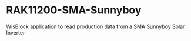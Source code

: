 # RAK11200-SMA-Sunnyboy
WisBlock application to read production data from a SMA Sunnyboy Solar Inverter
